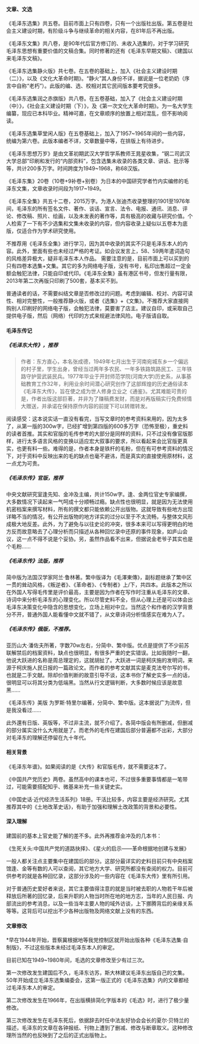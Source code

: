 
#### 文章、文选
《毛泽东选集》共五卷。目前市面上只有四卷，只有一个出版社出版。第五卷是社会主义建设时期，有阶级斗争与继续革命的相关内容，在81年后不再出版。

《毛泽东文集》共八卷，是90年代后官方修订的、未收入选集的，对于学习研究毛泽东思想有重要价值的文稿合集。同时修著的还有《毛泽东早期文稿》、《建国以来毛泽东文稿》。

《毛泽东选集静火版》共七卷。在五卷的基础上，加入《社会主义建设时期（二）》，以及《文化大革命时期》。“静火”其人身份不详，据说是一位老奶奶（序言中自称“老朽”）。此版的编、选、校相对其它民间版本要考究很多。

《毛泽东选集润之赤旗版》共八卷。在五卷基础，加入了《社会主义建设时期（中）》，《社会主义建设时期（下）》，及《第一次文化大革命时期》。为一名大学生编纂，现应已本科毕业。精神可嘉，在文章顺序的放置上相对混乱，但不影响阅读。

《毛泽东选集草堂闲人版》在五卷基础上，加入了1957~1965年间的一些内容，统编为第六卷。此版本编者不详，文章数量中等，在排版上有待进步。

《毛泽东思想万岁》是由文革初期武汉大学哲学系教师王晁星收集，“钢二司武汉大学总部”印刷和发行的“内部资料”，包含选集未收录的各类文章、讲话、批示等等，共计200多万字。时间跨度为1949~1968，称68汉版。

《毛泽东集》20卷（10卷+9补卷+别卷）为日本的中国研究学者竹内实编修的毛泽东文集，文章收录时间段为1917~1949。

《毛泽东全集》共五十二卷，2015万字。为港人张迪杰收录整理的1901至1976年间，毛泽东的所有签名文件、著作、谈话、宣言、法令、电报、通讯、消息、评论、修改稿、照片、绘画，以及未发表的著作等，具有极高的收藏与研究价值。个人检索了一下有不少选集和文集未收录的内容，但内容收录上疑似以五卷本为底版，仅适合作为学术研究使用。

不推荐用《毛泽东全集》进行学习，因为其中收录的其实不只是毛泽东本人的内容。此外，里面有些也未经过严格的考证。如会议发言上，58、59两年遣词造句的风格差异极大，疑非毛泽东本人作品。
需要注意的是，目前市面上可以买到的只有四卷本选集+文集。其它的多为网络电子版，没有书号，私印出售超过一定金额会触犯法律，只能自印或代印。《毛泽东全集》虽有港区书号，但发行量有限，2013年第二次再版只印刷了500套，基本买不到。

普通读者的话，不需要纠结文章是否修改过的问题。考虑到编辑、校对、内容可读性、相对完整性，一般推荐静火版，或者《选集》+《文集》。不推荐大家直接网购别人印刷好的网络电子版，会触犯法律，莫要害了店主。建议自印，或采取自己提供电子版，然后（网络）代印的方式来规避法律风险。电子版请自取。

#### 毛泽东传记

##### 《毛泽东大传》，推荐

>作者：东方直心，本名张成德，1949年七月出生于河南宛城东乡一个偏远的村子里，学生出身，曾经当过两年多农民、一年多铁路筑路民工、三年铁路守护营武装民兵。1977年毕业于开封师范学院(河南大学)历史系，从事基础教育工作32年，利用业余时间潜心研究创作了这部辉煌的历史通俗读本《毛泽东大传》，旨在使之成为世人修身立业之《通鉴》。尤其难能可贵的是，作者出版这部巨著，并非为了赚稿费发财，而是对再版稿实行免费倾情大赠送，并承诺在保持原作内容的前提下可以转赠转发。


阅读感受：这本说实话一直没有看完，当写文章时的参考资料来用的，因为太多了，从第一版的300w字，已经扩增到第四版的600多万字（恐怖至极），重史料的读者首推。其实和官版的毛传参考的大部分是同样的资料，只不过没有像官版那样，进行太多语言风格的变换以适应宏大叙事的要求，所以看起来会比官版更真实，也更有料一些。难得的是，作者本身是铁杆的毛粉，但在有可参考资料的情况下，对于资料中反映出来的毛的缺点也毫不避讳，而是真实的直接使用原材料，这一点尤为可贵。

##### 《毛泽东传》官版，推荐
中央文献研究室逢先知、金冲及主编，共计150w字。逢、金两位官史专家编撰，大多数情况下读起来一气呵成十分顺畅过瘾。缺点性也很明显，就是因为无法使用机密档案来撰写材料，所有的撰文都只能依赖公开出版物。这就导致有些地方出现详略不当的情况，有公开出版物的地方详实的过分以至于不太流畅，与整体文风形成极大地反差。此外，为了避免与以往史论的冲突，很多本来可以写得更明白的地方反而故意略去了心理分析而只描述从各种回忆录中还原的事件现象，如庐山会议，这一点不得不说是个妥协。另，虽然作品看不出来，但据说金老爷子其实也是个毛粉……

##### 《毛泽东传》法版，推荐
简中版为法国汉学家阿兰·鲁林著。繁中版译为《毛澤東傳》，副标题继承了繁中区一贯的耸动风格，《叛逆者》、《革命者》、《专制者》上/下，共四本。此版本之所以在外国人写得毛传里是评价最高，主要是因为作者在写作时注重从毛泽东的文章、诗词中来分析毛泽东的心理变化。所以尽管史料不全，但从心理上还是可以体会出毛泽东决策变化中隐含的思想变化，立场上相对中立。当然这个和作者的汉学背景分不开，普通外国人能看懂中文就不错了，从文章诗词分析情感实在难为人了。

##### 《毛泽东传》俄版，不推荐。
亚历山大·潘佐夫所著，字数70w左右，分简中、繁中版。优点是提供了不少前苏联解禁后的档案资料，缺点也很明显，有很多严重的史实错误。比如我随时一翻，他说大跃进的名称是周总理定的，这就胡扯了。大跃进一词是柯庆施的发明词，来源于柯庆施人民日报的一篇政论文。而作者的参考文献其实是麦克法夸尔写的书，也就是二手文献。除却价值判断的故意引导不谈，这本书你了解史实多一点的话，很明显可以将其分类为低端黑。当然从行文逻辑判断，大多数时候应该是故意黑……

《毛泽东传》美版
为罗斯·特里尔编著，分简中、繁中版。这本据说广为流传，但是我没看过……

此外還有日版、英版等，不过非主流，就不介绍了。各简中版会有所删减，但删减的部分属实没什么大用就是了。而老外的毛传在建国后部分普遍都不出彩，大部分对毛泽东的理解还停留在九十年代。

#### 相关背景
《毛泽东年谱》。如果阅读的是《大传》和官版毛传，就不需要这本了。

《中国共产党历史》两卷。虽然高中的课本也可，不过很多重要事情都是一笔带过，可能需要搭配知乎、微基来补充一些关键史实。

《中国史话·近代经济生活系列》18册。干活比较多，内容主要是经济研究。尤其推荐其中的《土地改革史话》，有助于加强和理解土改政策的背景和必要性。

#### 深入理解
建国前的基本上官史能了解的差不多。此外再推荐金冲及的几本书：

《生死关头:中国共产党的道路抉择》、《星火的启示——革命根据地创建与发展》

一般人都关注点主要集中在建国后的部分。这部分最详实的史料目前只有中央档案馆逢、金等有数的人可以查阅，其它地方大学、研究所都没有查阅的权力。目前可供参考的就是各种回忆录，这部分涉及的一些内容在《毛泽东大传》里有所引用。

对于普通历史爱好者来说，其它主要值得注意的就是当时被去职的人物若干年后被释放后所著的回忆录，后来升职的人物当时所在地的地方志，当年的人民日报、内部流出的参考消息，以及一些当年主要人物的域外访谈，上下挪腾背后的亲缘关系等等。这背后可以挖出不少各种出版物及网络文献上没有的东西。

#### 文章修改
*早在1944年开始，晋察冀根据地等我党控制区就开始出版各种《毛泽东选集·自制版》，不过这些版本未经过毛泽东本人的审定。

目前已知在1949~1980年间，毛选的文章修改至少有过三次。

第一次修改发生建国后不久，毛泽东访苏，斯大林建议毛泽东出版自己的文集。50年开始成立毛泽东选集编委会，这第一版正式的《毛泽东选集》内的文章都经过毛泽东本人的审定。

第二次修改发生在1966年，在出版横排简化字版本的《毛选》时，进行了极少量修改。

第三次修改发生在毛泽东死后，依据辞去时任中法友好协会会长的夏尔·贝特兰的描述，毛泽东的文章在各钟报纸、刊物上遭到了删减、修改与断章取义。这种修改理所当然的也反映到了之后的正式出版物上。

